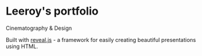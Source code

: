 Leeroy's portfolio
==================

Cinematography & Design

Built with [reveal.js](https://github.com/hakimel/reveal.js) - a framework for easily creating beautiful presentations using HTML.
